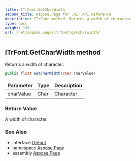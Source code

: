 ```yaml
---
title: ITrFont.GetCharWidth
second_title: Aspose.Page for .NET API Reference
description: ITrFont method. Returns a width of character
type: docs
weight: 130
url: /net/aspose.page/itrfont/getcharwidth/
---
```

## ITrFont.GetCharWidth method

Returns a width of character.

```csharp
public float GetCharWidth(char charValue)
```

| Parameter | Type | Description |
| --- | --- | --- |
| charValue | Char | Character. |

### Return Value

A width of character.

### See Also

* interface [ITrFont](../)
* namespace [Aspose.Page](../../itrfont/)
* assembly [Aspose.Page](../../../)


